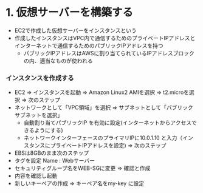 # 1. 仮想サーバーを構築する

* EC2で作成した仮想サーバーをインスタンスという
* 作成したインスタンスはVPC内で通信するためのプライベートIPアドレスとインターネットで通信するためのパブリックIPアドレスを持つ
    * パブリックIPアドレスはAWSに割り当てられているIPアドレスブロックの内、適当なものが使われる

### インスタンスを作成する
* EC2 ⇒ インスタンスを起動 ⇒ Amazon Linux2 AMIを選択 ⇒ t2.microを選択 ⇒ 次のステップ
* ネットワークとして「VPC領域」を選択 ⇒ サブネットとして「パブリックサブネットを選択」
    * 自動割り当てパブリックIP を有効に設定(インターネットからアクセスできるようにする)
    * ネットワークインターフェースのプライマリIPに10.0.1.10 と入力（インスタンスにプライベートIPアドレスを設定) ⇒ 次のステップ
* EBSは8GBのまま次のステップ
* タグを設定 Name : Webサーバー
* セキュリティグループ名をWEB-SGに変更 ⇒ 確認と作成
* 内容を確認し起動
* 新しいキーペアの作成 ⇒ キーペア名をmy-key に設定